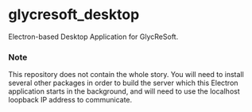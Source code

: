 # glycresoft_desktop
Electron-based Desktop Application for GlycReSoft.

### Note
This repository does not contain the whole story. You will need to install several other packages in order to
build the server which this Electron application starts in the background, and will need to use the localhost
loopback IP address to communicate.
